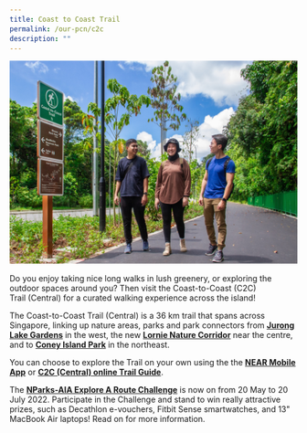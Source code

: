 ```yaml
---
title: Coast to Coast Trail
permalink: /our-pcn/c2c
description: ""
---
```


![Alt text for image on Isomer site](/images/C2C%20Hero.jpg)

Do you enjoy taking nice long walks in lush greenery, or exploring the outdoor spaces around you? Then visit the Coast-to-Coast (C2C) Trail (Central) for a curated walking experience across the island!

The Coast-to-Coast Trail (Central) is a 36 km trail that spans across Singapore, linking up nature areas, parks and park connectors from **[Jurong Lake Gardens](https://www.nparks.gov.sg/juronglakegardens)** in the west, the new **[Lornie Nature Corridor](https://www.nparks.gov.sg/gardens-parks-and-nature/park-connector-network/lornie-pc)** near the centre, and to [**Coney Island Park**](https://www.nparks.gov.sg/gardens-parks-and-nature/parks-and-nature-reserves/coney-island-park) in the northeast. 

You can choose to explore the Trail on your own using the the [**NEAR Mobile App**](https://www.nparks.gov.sg/gardens-parks-and-nature/parks-and-nature-reserves/coast-to-coast#C2C_Mobile_App) or **[C2C (Central) online Trail Guide](https://www.nparks.gov.sg/-/media/peb/coast-to-coast/trail-guide/c2c-trail-guide.ashx?la=en&hash=FD5CB670095083F52B6C5D04853CC0F98C95AE68)**.

The **[NParks-AIA Explore A Route Challenge](https://pcn.nparks.gov.sg/do-more/news)** is now on from 20 May to 20 July 2022. Participate in the Challenge and stand to win really attractive prizes, such as Decathlon e-vouchers, Fitbit Sense smartwatches, and 13" MacBook Air laptops! Read on for more information.